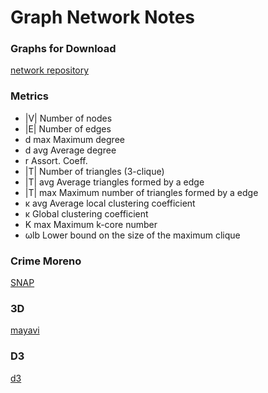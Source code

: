# Graph Network Notes

### Graphs for Download
[network repository](http://networkrepository.com/)

### Metrics

* |V|  Number of nodes
* |E|  Number of edges
* d  max Maximum degree
* d  avg Average degree
* r  Assort. Coeff.
* |T|  Number of triangles (3-clique)
* |T| avg  Average triangles formed by a edge
* |T| max  Maximum number of triangles formed by a edge
* κ avg   Average local clustering coefficient
* κ  Global clustering coefficient
* K max  Maximum k-core number
* ωlb  Lower bound on the size of the maximum clique 


### Crime Moreno
[SNAP](http://snap.stanford.edu/data/index.html)

### 3D
[mayavi](https://networkx.github.io/documentation/stable/auto_examples/3d_drawing/mayavi2_spring.html#sphx-glr-auto-examples-3d-drawing-mayavi2-spring-py)

### D3
[d3](https://networkx.github.io/documentation/stable/auto_examples/javascript/force.html#sphx-glr-auto-examples-javascript-force-py)
